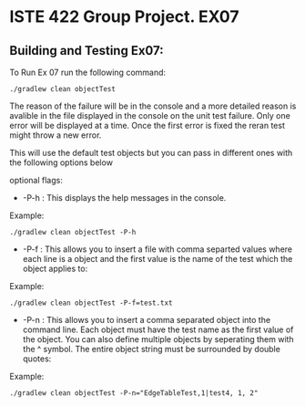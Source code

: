 # ISTE 422 Group Project. EX07

## Building and Testing Ex07:

To Run Ex 07 run the following command:
```
./gradlew clean objectTest
```
The reason of the failure will be in the console and a more detailed reason is avalible in the file displayed in the console on the unit test failure. Only one error will be displayed at a time.
Once the first error is fixed the reran test might throw a new error.

This will use the default test objects but you can pass in different ones with the following options below

optional flags:
- -P-h : This displays the help messages in the console.

Example:
```
./gradlew clean objectTest -P-h
```
- -P-f : This allows you to insert a file with comma separted values where each line is a object and the first value is the name of the test which the object applies to:

Example:
```
./gradlew clean objectTest -P-f=test.txt
```
- -P-n : This allows you to insert a comma separated object into the command line. Each object must have the test name as the first value of the object. You can also define multiple objects by seperating them with the ^ symbol. The entire object string must be surrounded by double quotes:

Example:
```
./gradlew clean objectTest -P-n="EdgeTableTest,1|test4, 1, 2"
```
